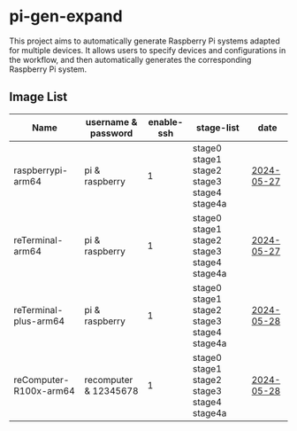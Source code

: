# pi-gen-expand

This project aims to automatically generate Raspberry Pi systems adapted for multiple devices. It allows users to specify devices and configurations in the workflow, and then automatically generates the corresponding Raspberry Pi system.

## Image List

| Name                  |   username & password   | enable-ssh |                 stage-list                  |      date      |
|-----------------------|-------------------------|------------|---------------------------------------------|----------------|
| raspberrypi-arm64     | pi & raspberry          | 1          | stage0 stage1 stage2 stage3 stage4 stage4a  | [2024-05-27](https://github.com/Seeed-Studio/pi-gen-expand/actions/runs/9254192058/artifacts/1540868620)|
| reTerminal-arm64      | pi & raspberry          | 1          | stage0 stage1 stage2 stage3 stage4 stage4a  | [2024-05-27](https://github.com/Seeed-Studio/pi-gen-expand/actions/runs/9260037520/artifacts/1542132671)|
| reTerminal-plus-arm64 | pi & raspberry          | 1          | stage0 stage1 stage2 stage3 stage4 stage4a  | [2024-05-28](https://github.com/Seeed-Studio/pi-gen-expand/actions/runs/9268868561/artifacts/1544185471)|
| reComputer-R100x-arm64 | recomputer & 12345678   | 1          | stage0 stage1 stage2 stage3 stage4 stage4a  | [2024-05-28](https://github.com/Seeed-Studio/pi-gen-expand/actions/runs/9267947645/artifacts/1543887888)|


